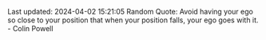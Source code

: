 Last updated: 2024-04-02 15:21:05
Random Quote: Avoid having your ego so close to your position that when your position falls, your ego goes with it. - Colin Powell